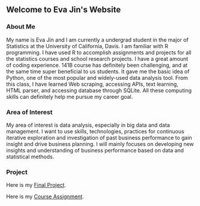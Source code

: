 ## Welcome to Eva Jin's Website

### About Me

My name is Eva Jin and I am currently a undergrad student in the major of Statistics at the University of California, Davis. I am familiar with R programming. I have used R to accomplish assignments and projects for all the statistics courses and school research projects. I have a great amount of coding experience. 141B course has definitely been challenging, and at the same time super beneficial to us students. It gave me the basic idea of Python, one of the most popular and widely-used data analysis tool. From this class, I have learned Web scraping, accessing APIs, text learning, HTML parser, and accessing database through SQLite. All these computing skills can definitely help me pursue my career goal.

### Area of Interest 

My area of interest is data analysis, especially in big data and data management. I want to use skills, technologies, practices for continuous iterative exploration and investigation of past business performance to gain insight and drive business planning. I will mainly focuses on developing new insights and understanding of business performance based on data and statistical methods. 

### Project

Here is my [Final Project](https://github.com/evayhj/STA-141B-Final-Project/blob/master/STA%20141B%20Final%20Project.ipynb).

Here is my [Course Assignment](https://github.com/evayhj/141B-Course-Assignment/blob/master/assignment6.ipynb).
